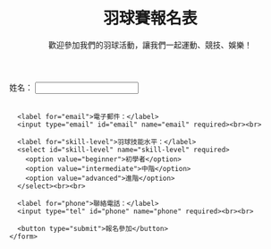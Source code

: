 <!DOCTYPE html>
<html lang="zh-Hant">
<head>
  <meta charset="UTF-8">
  <meta name="viewport" content="width=device-width, initial-scale=1.0">
  <title>羽球賽報名表</title>
  <link rel="stylesheet" href="style.css">
</head>
<body>
  <header>
    <h1>羽球賽報名表</h1>
    <p>歡迎參加我們的羽球活動，讓我們一起運動、競技、娛樂！</p>
  </header>

  <section>
    <form id="registration-form">
      <label for="name">姓名：</label>
      <input type="text" id="name" name="name" required><br><br>

      <label for="email">電子郵件：</label>
      <input type="email" id="email" name="email" required><br><br>

      <label for="skill-level">羽球技能水平：</label>
      <select id="skill-level" name="skill-level" required>
        <option value="beginner">初學者</option>
        <option value="intermediate">中階</option>
        <option value="advanced">進階</option>
      </select><br><br>

      <label for="phone">聯絡電話：</label>
      <input type="tel" id="phone" name="phone" required><br><br>

      <button type="submit">報名參加</button>
    </form>
  </section>

  <div id="success-message" style="display:none;">
    <p>感謝您的報名！我們已收到您的報名資訊。</p>
  </div>
  <script src="server.js"></script>
  <script src="報名表tests2.js"></script>
  <script src="資料收集.js"></script>
</body>
</html>
